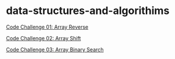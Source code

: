 # data-structures-and-algorithims

[Code Challenge 01: Array Reverse](https://github.com/tskyles-401-advanced-javascript/data-structures-and-algorithims/tree/master/code-challenges/01-arrayReverse)

[Code Challenge 02: Array Shift](https://github.com/tskyles-401-advanced-javascript/data-structures-and-algorithims/tree/master/code-challenges/02-arrayShift)

[Code Challenge 03: Array Binary Search]()
